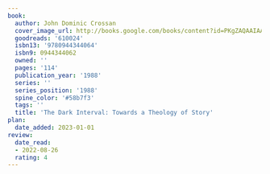```yaml
---
book:
  author: John Dominic Crossan
  cover_image_url: http://books.google.com/books/content?id=PKgZAQAAIAAJ&printsec=frontcover&img=1&zoom=1&source=gbs_api
  goodreads: '610024'
  isbn13: '9780944344064'
  isbn9: 0944344062
  owned: ''
  pages: '114'
  publication_year: '1988'
  series: ''
  series_position: '1988'
  spine_color: '#58b7f3'
  tags: ''
  title: 'The Dark Interval: Towards a Theology of Story'
plan:
  date_added: 2023-01-01
review:
  date_read:
  - 2022-08-26
  rating: 4
---
```

